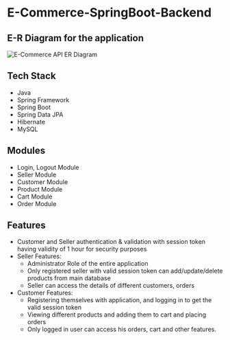 # E-Commerce-SpringBoot-Backend

## E-R Diagram for the application

![E-Commerce API ER Diagram](https://github.com/niteshRepo/E-Commerce-SpringBoot-Backend/assets/170353501/d87e047b-14e9-4965-8aee-7131c2d73497)


## Tech Stack

* Java
* Spring Framework
* Spring Boot
* Spring Data JPA
* Hibernate
* MySQL

## Modules

* Login, Logout Module
* Seller Module
* Customer Module
* Product Module
* Cart Module
* Order Module

## Features

* Customer and Seller authentication & validation with session token having validity of 1 hour for security purposes
* Seller Features:
    * Administrator Role of the entire application
    * Only registered seller with valid session token can add/update/delete products from main database
    * Seller can access the details of different customers, orders
* Customer Features:
    * Registering themselves with application, and logging in to get the valid session token
    * Viewing different products and adding them to cart and placing orders
    * Only logged in user can access his orders, cart and other features.
